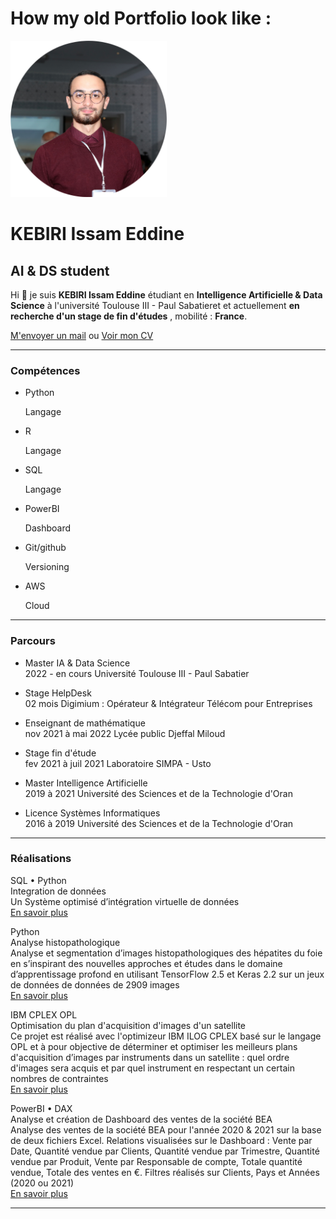 # How my old Portfolio look like :        
  

<img  src="/src/img/Officiel_Photo.png" width="250" height="250">

KEBIRI Issam Eddine
===================

AI & DS student
---------------

Hi 👋 je suis **KEBIRI Issam Eddine** étudiant en **Intelligence Artificielle & Data Science** à l'université Toulouse III - Paul Sabatieret et actuellement **en recherche d'un stage de fin d'études** , mobilité : **France**.

[M'envoyer un mail](mailto:kebiri.isam.dine@gmail.com) ou [Voir mon CV](/src/CV_Kebiri-isam-dine.pdf)

* * *

### Compétences

* Python

    Langage

* R

    Langage

* SQL

    Langage

* PowerBI

    Dashboard

* Git/github

    Versioning

* AWS

    Cloud

* * *

### Parcours

- Master IA & Data Science  
2022 - en cours
Université Toulouse III - Paul Sabatier

- Stage HelpDesk  
02 mois
Digimium : Opérateur & Intégrateur Télécom pour Entreprises

- Enseignant de mathématique  
nov 2021 à mai 2022
Lycée public Djeffal Miloud

- Stage fin d'étude  
fev 2021 à juil 2021
Laboratoire SIMPA - Usto

- Master Intelligence Artificielle  
2019 à 2021
Université des Sciences et de la Technologie d'Oran

- Licence Systèmes Informatiques  
2016 à 2019
Université des Sciences et de la Technologie d'Oran

* * *

### Réalisations

SQL • Python    
Integration de données     
Un Système optimisé d’intégration virtuelle de données       
[En savoir plus](https://github.com/Kebiri-isam-dine/SOIVD-Systeme-optimise-d-integration-virtuelle-de-donnees)       



Python         
Analyse histopathologique        
Analyse et segmentation d’images histopathologiques des hépatites du foie en s’inspirant des nouvelles approches et études dans le domaine d’apprentissage profond en utilisant TensorFlow 2.5 et Keras 2.2 sur un jeux de données de données de 2909 images     
[En savoir plus](https://github.com/Kebiri-isam-dine/UniversityProjects/tree/main/0.%20Projet%20Fin%20d'etude)       

IBM CPLEX OPL         
Optimisation du plan d'acquisition d'images d'un satellite        
Ce projet est réalisé avec l'optimizeur IBM ILOG CPLEX basé sur le langage OPL et à pour objective de déterminer et optimiser les meilleurs plans d'acquisition d’images par instruments dans un satellite : quel ordre d'images sera acquis et par quel instrument en respectant un certain nombres de contraintes        
[En savoir plus](https://github.com/Kebiri-isam-dine/Optimization-of-the-satellite-image-acquisition-plan)      

PowerBI • DAX        
Analyse et création de Dashboard des ventes de la société BEA        
Analyse des ventes de la société BEA pour l'année 2020 & 2021 sur la base de deux fichiers Excel. Relations visualisées sur le Dashboard : Vente par Date, Quantité vendue par Clients, Quantité vendue par Trimestre, Quantité vendue par Produit, Vente par Responsable de compte, Totale quantité vendue, Totale des ventes en €. Filtres réalisés sur Clients, Pays et Années (2020 ou 2021)     
[En savoir plus](https://github.com/Kebiri-isam-dine/Analyse_ventes_BEA)       

* * *

